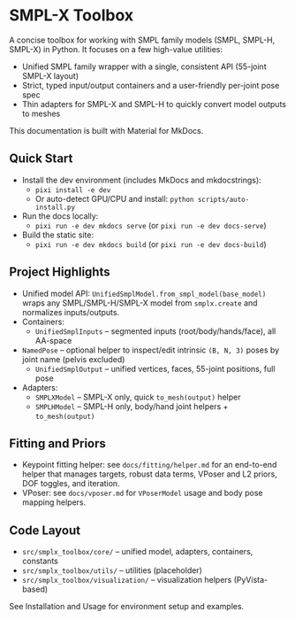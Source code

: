 # SMPL-X Toolbox

A concise toolbox for working with SMPL family models (SMPL, SMPL-H, SMPL-X) in Python. It focuses on a few high-value utilities:

- Unified SMPL family wrapper with a single, consistent API (55-joint SMPL-X layout)
- Strict, typed input/output containers and a user-friendly per-joint pose spec
- Thin adapters for SMPL-X and SMPL-H to quickly convert model outputs to meshes

This documentation is built with Material for MkDocs.

## Quick Start

- Install the dev environment (includes MkDocs and mkdocstrings):
  - `pixi install -e dev`
  - Or auto-detect GPU/CPU and install: `python scripts/auto-install.py`
- Run the docs locally:
  - `pixi run -e dev mkdocs serve` (or `pixi run -e dev docs-serve`)
- Build the static site:
  - `pixi run -e dev mkdocs build` (or `pixi run -e dev docs-build`)

## Project Highlights

- Unified model API: `UnifiedSmplModel.from_smpl_model(base_model)` wraps any SMPL/SMPL-H/SMPL-X model from `smplx.create` and normalizes inputs/outputs.
- Containers:
  - `UnifiedSmplInputs` – segmented inputs (root/body/hands/face), all AA-space
- `NamedPose` – optional helper to inspect/edit intrinsic `(B, N, 3)` poses by joint name (pelvis excluded)
  - `UnifiedSmplOutput` – unified vertices, faces, 55-joint positions, full pose
- Adapters:
  - `SMPLXModel` – SMPL-X only, quick `to_mesh(output)` helper
  - `SMPLHModel` – SMPL-H only, body/hand joint helpers + `to_mesh(output)`

## Fitting and Priors

- Keypoint fitting helper: see `docs/fitting/helper.md` for an end-to-end helper that
  manages targets, robust data terms, VPoser and L2 priors, DOF toggles, and iteration.
- VPoser: see `docs/vposer.md` for `VPoserModel` usage and body pose mapping helpers.

## Code Layout

- `src/smplx_toolbox/core/` – unified model, adapters, containers, constants
- `src/smplx_toolbox/utils/` – utilities (placeholder)
- `src/smplx_toolbox/visualization/` – visualization helpers (PyVista-based)

See Installation and Usage for environment setup and examples.
